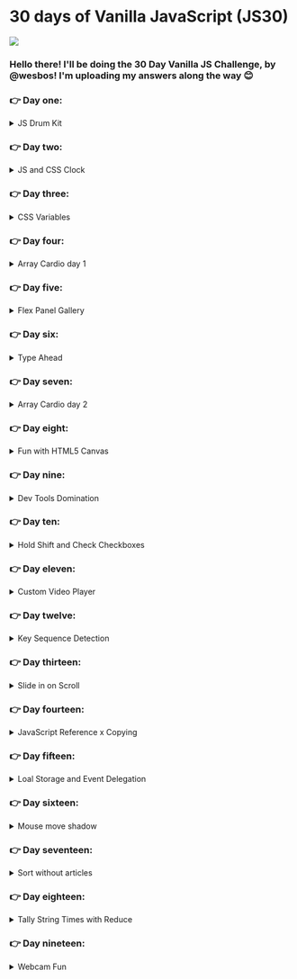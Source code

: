 # 30 days of Vanilla JavaScript (JS30)

![](https://javascript30.com/images/JS3-social-share.png)

### Hello there! I'll be doing the 30 Day Vanilla JS Challenge, by @wesbos! I'm uploading my answers along the way 😊

### 👉 Day one:

<details markdown='1'><summary>JS Drum Kit</summary>
Thoughts: Created a drum kit. When you play one of the available keys on your keyboard, it makes a sound. Learned a little about
Event Listeners and how to do things without JQuery, only vanilla JavaScript.
</details>

### 👉 Day two:

<details markdown='1'><summary>JS and CSS Clock</summary>
Thoughts: Created an analog clock that works according to your computer time. Learned about CSS' transition & transform.
</details>

### 👉 Day three:

<details markdown='1'><summary>CSS Variables</summary>
Thoughts: This time, I learned about the global scope CSS variables, and how you can update their values with JS. Using this concept, it was possible to create a sort of interactive picture, where you can define the size and color of the borders, besides the blur, using HTML'S range input types. Also got to know data attributes (store custom data) and dataset (an object that will contain all the data attributes of that specific element).
</details>

### 👉 Day four:

<details markdown='1'><summary> Array Cardio day 1</summary>
Thoughts: Practiced and learned a bunch of array methods! Like sort and reduce.
</details>

### 👉 Day five:

<details markdown='1'><summary> Flex Panel Gallery</summary>
Thoughts: Reviewed some CSS' flex properties and classList.toggle, applied when you click on an expandable panel.
</details>

### 👉 Day six:

<details markdown='1'><summary>Type Ahead</summary>
Thoughts: Learned about Fetch API, getting .json() from fetch response, ES6 spread operator.
</details>

### 👉 Day seven:

<details markdown='1'><summary> Array Cardio day 2</summary>
Thoughts: More array methods!
</details>

### 👉 Day eight:

<details markdown='1'><summary>Fun with HTML5 Canvas</summary>
Thoughts: Today was really fun! Learned a bunch about HTML canvas, mouse events and flags.</details>

### 👉 Day nine:

<details markdown='1'><summary>Dev Tools Domination</summary>
Thoughts: Learned some useful Dev tools tricks, like console.group and groupEnd.
</details>

### 👉 Day ten:

<details markdown='1'><summary>Hold Shift and Check Checkboxes</summary>
Thoughts: This is one was fairly simple but the logic was a bit tricky.
</details>

### 👉 Day eleven:

<details markdown='1'><summary> Custom Video Player</summary>
Thoughts: Learned a bunch of video properties (that I knew nothing about) and some new parameters for the EventListener method.
</details>

### 👉 Day twelve:

<details markdown='1'><summary>Key Sequence Detection</summary>
Thoughts: I like to pass keycodes to events handlers, and the cornify website's method was pretty funny.
</details>

### 👉 Day thirteen:

<details markdown='1'><summary>Slide in on Scroll</summary>
Thoughts: Learned a bit of scrollX, scrollY and window events! Tricky math
</details>

### 👉 Day fourteen:

<details markdown='1'><summary>JavaScript Reference x Copying</summary>
Reviwed a bit about Objects and Arrays References versus actually copying them.
</details>

### 👉 Day fifteen:

<details markdown='1'><summary>Loal Storage and Event Delegation</summary>
Learned some useful stuff on local Storage & event delegation.
</details>

### 👉 Day sixteen:

<details markdown='1'><summary>Mouse move shadow</summary>
Learned more about handling mouse events, and using offsetX and offsetY to know where your cursor is.
</details>

### 👉 Day seventeen:

<details markdown='1'><summary>Sort without articles</summary>
Learned how to modify band names to sort them correctly, besides using map and regular expressions.</details>

### 👉 Day eighteen:

<details markdown='1'><summary>Tally String Times with Reduce</summary>
Learned more about 'Array.prototype.reduce()'</details>

### 👉 Day nineteen:

<details markdown='1'><summary>Webcam Fun</summary>
Thoughts: It was too much fun today. Learned a lot about canvas and pipelining real-time images.</details>
